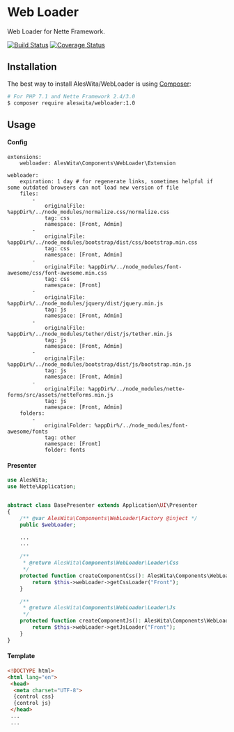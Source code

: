 # Web Loader
Web Loader for Nette Framework.

[![Build Status](https://travis-ci.org/aleswita/WebLoader.svg?branch=master)](https://travis-ci.org/aleswita/WebLoader)
[![Coverage Status](https://coveralls.io/repos/github/aleswita/WebLoader/badge.svg?branch=master)](https://coveralls.io/github/aleswita/WebLoader?branch=master)

## Installation
The best way to install AlesWita/WebLoader is using [Composer](http://getcomposer.org/):
```sh
# For PHP 7.1 and Nette Framework 2.4/3.0
$ composer require aleswita/webloader:1.0
```


## Usage

#### Config
```neon
extensions:
	webloader: AlesWita\Components\WebLoader\Extension

webloader:
	expiration: 1 day # for regenerate links, sometimes helpful if some outdated browsers can not load new version of file
	files:
		-
			originalFile: %appDir%/../node_modules/normalize.css/normalize.css
			tag: css
			namespace: [Front, Admin]
		-
			originalFile: %appDir%/../node_modules/bootstrap/dist/css/bootstrap.min.css
			tag: css
			namespace: [Front, Admin]
		-
			originalFile: %appDir%/../node_modules/font-awesome/css/font-awesome.min.css
			tag: css
			namespace: [Front]
		-
			originalFile: %appDir%/../node_modules/jquery/dist/jquery.min.js
			tag: js
			namespace: [Front, Admin]
		-
			originalFile: %appDir%/../node_modules/tether/dist/js/tether.min.js
			tag: js
			namespace: [Front, Admin]
		-
			originalFile: %appDir%/../node_modules/bootstrap/dist/js/bootstrap.min.js
			tag: js
			namespace: [Front, Admin]
		-
			originalFile: %appDir%/../node_modules/nette-forms/src/assets/netteForms.min.js
			tag: js
			namespace: [Front, Admin]
	folders:
		-
			originalFolder: %appDir%/../node_modules/font-awesome/fonts
			tag: other
			namespace: [Front]
			folder: fonts
```


#### Presenter
```php
use AlesWita;
use Nette\Application;


abstract class BasePresenter extends Application\UI\Presenter
{
	/** @var AlesWita\Components\WebLoader\Factory @inject */
	public $webLoader;

	...
	...

	/**
	 * @return AlesWita\Components\WebLoader\Loader\Css
	 */
	protected function createComponentCss(): AlesWita\Components\WebLoader\Loader\Css {
		return $this->webLoader->getCssLoader("Front");
	}

	/**
	 * @return AlesWita\Components\WebLoader\Loader\Js
	 */
	protected function createComponentJs(): AlesWita\Components\WebLoader\Loader\Js {
		return $this->webLoader->getJsLoader("Front");
	}
}
```

#### Template
```html
<!DOCTYPE html>
<html lang="en">
 <head>
  <meta charset="UTF-8">
  {control css}
  {control js}
 </head>
 ...
 ...
```
